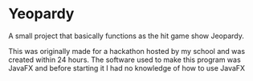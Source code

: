 # Yeopardy
A small project that basically functions as the hit game show Jeopardy. 

This was originally made for a hackathon hosted by my school and was created within 24 hours.
The software used to make this program was JavaFX and before starting it I had no knowledge of how to use JavaFX

